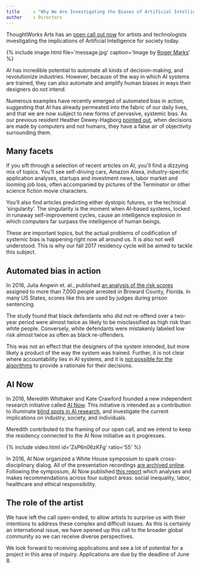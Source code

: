 ```yaml
---
title     : "Why We Are Investigating the Biases of Artificial Intelligence"
author    : Directors
---
```


<p>ThoughtWorks Arts has an <a href="https://thoughtworksarts.io/open-call/2017-implications-of-ai/">open call out now</a> for artists and technologists investigating the implications of Artificial Intelligence for society today.</p>

{% include image.html file='message.jpg'
   caption='Image by <a href="https://www.flickr.com/photos/rpmarks/32144425053/">Roger Marks</a>' %}

<p>AI has incredible potential to automate all kinds of decision-making, and revolutionize industries. However, because of the way in which AI systems are trained, they can also automate and amplify human biases in ways their designers do not intend.</p>

<!--excerpt-ends-->

<p>Numerous examples have recently emerged of automated bias in action, suggesting that AI has already permeated into the fabric of our daily lives, and that we are now subject to new forms of pervasive, systemic bias. As our previous resident Heather Dewey-Hagborg <a href="https://thenewinquiry.com/sci-fi-crime-drama-with-a-strong-black-lead/">pointed out</a>, when decisions are made by computers and not humans, they have a false air of objectivity surrounding them.</p>

<h2>Many facets</h2>
<p>If you sift through a selection of recent articles on AI, you&rsquo;ll find a dizzying mix of topics. You&rsquo;ll see self-driving cars, Amazon Alexa, industry-specific application analyses, startups and investment news, labor market and looming job loss, often accompanied by pictures of the Terminator or other science fiction movie characters.</p>

<p>You&rsquo;ll also find articles predicting either dystopic futures, or the technical &lsquo;singularity&rsquo;. The singularity is the moment when AI-based systems, locked in runaway self-improvement cycles, cause an intelligence explosion in which computers far surpass the intelligence of human beings.</p>

<p>These are important topics, but the actual problems of codification of systemic bias is happening right now all around us. It is also not well understood. This is why our fall 2017 residency cycle will be aimed to tackle this subject.</p>

<h2>Automated bias in action</h2>
<p>In 2016, Julia Angwin et. al., published <a href="https://www.propublica.org/article/machine-bias-risk-assessments-in-criminal-sentencing">an analysis of the risk scores</a> assigned to more than 7,000 people arrested in Broward County, Florida. In many US States, scores like this are used by judges during prison sentencing.</p>

<p>The study found that black defendants who did not re-offend over a two-year period were almost twice as likely to be misclassified as high risk than white people. Conversely, white defendants were mistakenly labeled low risk almost twice as often as black re-offenders.</p>

<p>This was not an effect that the designers of the system intended, but more likely a product of the way the system was trained. Further, it is not clear where accountability lies in AI systems, and it is <a href="https://www.technologyreview.com/s/604087/the-dark-secret-at-the-heart-of-ai/">not possible for the algorithms</a> to provide a rationale for their decisions.</p>

<h2>AI Now</h2>
<p>In 2016, Meredith Whittaker and Kate Crawford founded a new independent research initiative called <a href="https://artificialintelligencenow.com/">AI Now</a>. This initiative is intended as a contribution to illuminate <a href="http://www.nature.com/news/there-is-a-blind-spot-in-ai-research-1.20805">blind spots in AI research</a>, and investigate the current implications on industry, society, and individuals.</p>

<p>Meredith contributed to the framing of our open call, and we intend to keep the residency connected to the AI Now initiative as it progresses.</p>

{% include video.html id='ZsP6n06zKFg' ratio='55' %}

<p>In 2016, AI Now organized a White House symposium to spark cross-disciplinary dialog. All of the presentation recordings <a href="https://www.youtube.com/playlist?list=PLsHf1QGJz7usWgjBKoZIoJrYugNWSDQDK">are archived online</a>. Following the symposium, AI Now published <a href="https://artificialintelligencenow.com/media/documents/AINowSummaryReport_3_RpmwKHu.pdf">this report</a> which analyses and makes recommendations across four subject areas: social inequality, labor, healthcare and ethical responsibility.</p>

<h2>The role of the artist</h2>
<p>We have left the call open-ended, to allow artists to surprise us with their intentions to address these complex and difficult issues. As this is certainly an international issue, we have opened up this call to the broader global community so we can receive diverse perspectives.</p>

<p>We look forward to receiving applications and see a lot of potential for a project in this area of inquiry. Applications are due by the deadline of June 8.</p>
